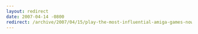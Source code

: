 ```yaml
---
layout: redirect
date: 2007-04-14 -0800
redirect: /archive/2007/04/15/play-the-most-influential-amiga-games-now.aspx/
---
```

